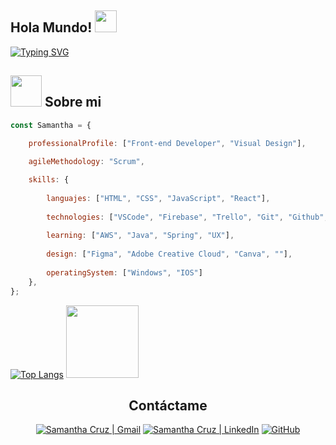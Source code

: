 ## Hola Mundo! <img src="https://media.giphy.com/media/hvRJCLFzcasrR4ia7z/giphy.gif" width="35">
[![Typing SVG](https://readme-typing-svg.herokuapp.com?font=Architects+Daughter&color=FF597B&size=30&lines=Me+llamo+Samantha;Soy+Web+Developer;y+Diseñadora+mexicana)](https://git.io/typing-svg)

## <img src="https://media.giphy.com/media/VgCDAzcKvsR6OM0uWg/giphy.gif" width="50"> Sobre mi
```javascript
const Samantha = {

    professionalProfile: ["Front-end Developer", "Visual Design"],
    
    agileMethodology: "Scrum",

    skills: {
    
        languajes: ["HTML", "CSS", "JavaScript", "React"],
        
        technologies: ["VSCode", "Firebase", "Trello", "Git", "Github", "Github Proyects", "SAP Build"],
        
        learning: ["AWS", "Java", "Spring", "UX"],
        
        design: ["Figma", "Adobe Creative Cloud", "Canva", ""],
        
        operatingSystem: ["Windows", "IOS"]
    },
};
```
                                                                                                                                 
[![Top Langs](https://github-readme-stats.vercel.app/api/top-langs/?username=saamcruzzr&hide_progress=true&theme=dracula&bg_color=00000000&text_color=555555&border_radius=8)](https://github.com/saamcruzzr/github-readme-stats)
<img height="116em" src="https://github-readme-stats.vercel.app/api?username=saamcruzzr&theme=buefy&show_icons=true&border_radius=15"/>
  
  <td>
    <div align="center">
      <h2><b>Contáctame</b></h2>
      <a href="mailto:contacto.samcruz@gmail.com"><img src="https://img.icons8.com/?id=110231&format=png&size=80" alt="Samantha Cruz | Gmail" /></a>
      <a href="https://www.linkedin.com/in/samantha-cruz-rios"><img src="https://img.icons8.com/?id=108812&format=png&size=80" alt="Samantha Cruz | LinkedIn" /></a>
      <a href="https://github.com/saamcruzzr"><img src="https://img.icons8.com/?id=118553&format=png&size=80" alt="GitHub"/></a>
      <br>
    </div>
  </td>



